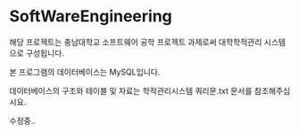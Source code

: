 # SoftWareEngineering

해당 프로젝트는 충남대학교 소프트웨어 공학 프로젝트 과제로써 대학학적관리 시스템으로 구성됩니다.

본 프로그램의 데이터베이스는 MySQL입니다.

데이터베이스의 구조와 테이블 및 자료는 학적관리시스템 쿼리문.txt 문서를 참조해주십시요.

수정중..

